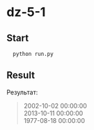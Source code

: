 # dz-5-1



## Start

```
  python run.py

```



## Result


Результат:

>  
>  2002-10-02 00:00:00  
>  2013-10-11 00:00:00  
>  1977-08-18 00:00:00  
>  


